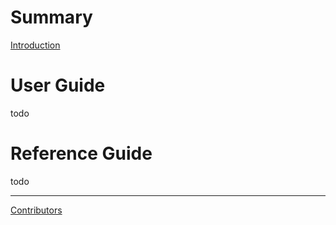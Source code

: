 # Summary

[Introduction](README.md)

# User Guide

todo

# Reference Guide

todo

-----------

[Contributors](misc/contributors.md)
